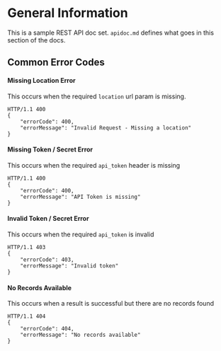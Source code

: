 # General Information

This is a sample REST API doc set.  `apidoc.md` defines what goes in this section of the docs.

## Common Error Codes

#### Missing Location Error
This occurs when the required `location` url param is missing.

	HTTP/1.1 400
	{
		"errorCode": 400,
		"errorMessage": "Invalid Request - Missing a location"
	}

#### Missing Token / Secret Error
This occurs when the required `api_token` header is missing

	HTTP/1.1 400
	{
		"errorCode": 400,
		"errorMessage": "API Token is missing"
	}

#### Invalid Token / Secret Error
This occurs when the required `api_token` is invalid

	HTTP/1.1 403
	{
		"errorCode": 403,
		"errorMessage": "Invalid token"
	}

#### No Records Available
This occurs when a result is successful but there are no records found

	HTTP/1.1 404
	{
		"errorCode": 404,
		"errorMessage": "No records available"
	}
